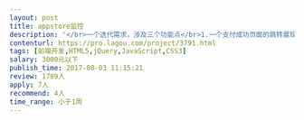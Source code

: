 ```yaml
---                
layout: post       
title: appstore监控           
description: '</br>一个迭代需求，涉及三个功能点</br>1.一个支付成功页面的跳转展现</br>2.一个筛选框</br>3.一个前端判定输入的错误内容提示成红色</br></br>一两天的小活，比较简单，我们自己的前端搞到半截，家里有事情临时没办法干了，后端，一起其他接口全都调试过了，就差前端三个小模块的样式展现了</br>'     
contenturl: https://pro.lagou.com/project/3791.html      
tags: [前端开发,HTML5,jQuery,JavaScript,CSS3]            
salary: 3000元以下          
publish_time: 2017-08-03 11:15:21         
review: 1789人                   
apply: 7人                   
recommend: 4人                   
time_range: 小于1周              
---                 
```

